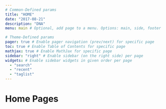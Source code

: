 ```yaml
---
# Common-Defined params
title: "HOME"
date: "2017-08-21"
description: "DNA"
menu: main # Optional, add page to a menu. Options: main, side, footer

# Theme-Defined params
pager: true # Enable pager navigation (prev/next) for specific page
toc: true # Enable Table of Contents for specific page
mathjax: true # Enable MathJax for specific page
sidebar: "right" # Enable sidebar (on the right side) per page
widgets: # Enable sidebar widgets in given order per page
  - "search"
  - "recent"
  - "taglist"
---
```



# Home Pages